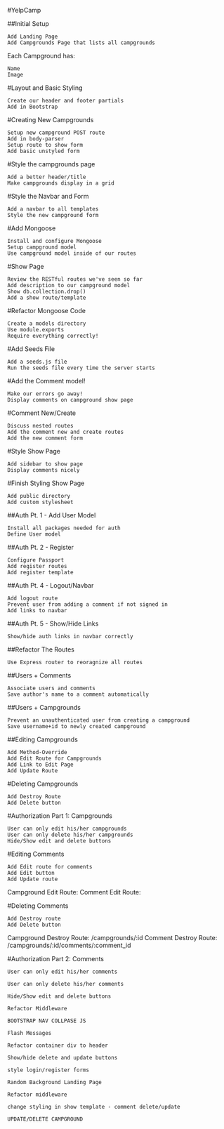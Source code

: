 #YelpCamp


##Initial Setup

    Add Landing Page
    Add Campgrounds Page that lists all campgrounds

Each Campground has:

    Name
    Image

#Layout and Basic Styling

    Create our header and footer partials
    Add in Bootstrap

#Creating New Campgrounds

    Setup new campground POST route
    Add in body-parser
    Setup route to show form
    Add basic unstyled form

#Style the campgrounds page

    Add a better header/title
    Make campgrounds display in a grid

#Style the Navbar and Form

    Add a navbar to all templates
    Style the new campground form

#Add Mongoose

    Install and configure Mongoose
    Setup campground model
    Use campground model inside of our routes

#Show Page

    Review the RESTful routes we've seen so far
    Add description to our campground model
    Show db.collection.drop()
    Add a show route/template

#Refactor Mongoose Code

    Create a models directory
    Use module.exports
    Require everything correctly!

#Add Seeds File

    Add a seeds.js file
    Run the seeds file every time the server starts

#Add the Comment model!

    Make our errors go away!
    Display comments on campground show page
	
#Comment New/Create

    Discuss nested routes
    Add the comment new and create routes
    Add the new comment form


#Style Show Page

    Add sidebar to show page
    Display comments nicely
	
#Finish Styling Show Page

    Add public directory
    Add custom stylesheet
	
##Auth Pt. 1 - Add User Model

    Install all packages needed for auth
    Define User model
	
##Auth Pt. 2 - Register

    Configure Passport
    Add register routes
    Add register template
	
##Auth Pt. 4 - Logout/Navbar

    Add logout route
    Prevent user from adding a comment if not signed in
    Add links to navbar

##Auth Pt. 5 - Show/Hide Links

    Show/hide auth links in navbar correctly

##Refactor The Routes

    Use Express router to reoragnize all routes
	
##Users + Comments

    Associate users and comments
    Save author's name to a comment automatically
	
##Users + Campgrounds

    Prevent an unauthenticated user from creating a campground
    Save username+id to newly created campground

##Editing Campgrounds

    Add Method-Override
    Add Edit Route for Campgrounds
    Add Link to Edit Page
    Add Update Route

#Deleting Campgrounds

    Add Destroy Route
    Add Delete button

#Authorization Part 1: Campgrounds

    User can only edit his/her campgrounds
    User can only delete his/her campgrounds
    Hide/Show edit and delete buttons

#Editing Comments

    Add Edit route for comments
    Add Edit button
    Add Update route

Campground Edit Route: Comment Edit Route:

#Deleting Comments

    Add Destroy route
    Add Delete button

Campground Destroy Route: /campgrounds/:id Comment Destroy Route: /campgrounds/:id/comments/:comment_id

#Authorization Part 2: Comments

    User can only edit his/her comments

    User can only delete his/her comments

    Hide/Show edit and delete buttons

    Refactor Middleware

    BOOTSTRAP NAV COLLPASE JS

    Flash Messages

    Refactor container div to header

    Show/hide delete and update buttons

    style login/register forms

    Random Background Landing Page

    Refactor middleware

    change styling in show template - comment delete/update

	UPDATE/DELETE CAMPGROUND




